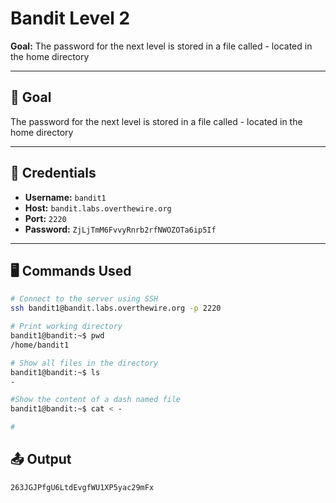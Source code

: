 # Bandit Level 2

**Goal:** The password for the next level is stored in a file called - located in the home directory

---

## 🧠 Goal

The password for the next level is stored in a file called - located in the home directory

---

## 🔐 Credentials

- **Username:** `bandit1`
- **Host:** `bandit.labs.overthewire.org`
- **Port:** `2220`
- **Password:** `ZjLjTmM6FvvyRnrb2rfNWOZOTa6ip5If`

---

## 🖥️ Commands Used

```bash
# Connect to the server using SSH
ssh bandit1@bandit.labs.overthewire.org -p 2220

# Print working directory
bandit1@bandit:~$ pwd
/home/bandit1

# Show all files in the directory
bandit1@bandit:~$ ls
-

#Show the content of a dash named file
bandit1@bandit:~$ cat < -

#
```
## 📤 Output
```bash
263JGJPfgU6LtdEvgfWU1XP5yac29mFx
```

